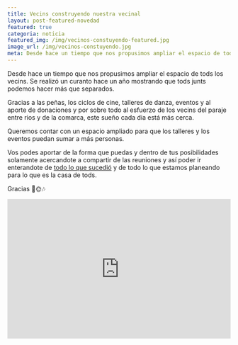 ```yaml
---
title: Vecins construyendo nuestra vecinal
layout: post-featured-novedad
featured: true
categoria: noticia
featured_img: /img/vecinos-constuyendo-featured.jpg
image_url: /img/vecinos-constuyendo.jpg
meta: Desde hace un tiempo que nos propusimos ampliar el espacio de tods los vecins.
--- 
```


Desde hace un tiempo que nos propusimos ampliar el espacio de tods los vecins. Se realizó un curanto hace un año mostrando que tods junts podemos hacer más que separados.

Gracias a las peñas, los ciclos de cine, talleres de danza, eventos y al aporte de donaciones y por sobre todo al esfuerzo de los vecins del paraje entre rios y de la comarca, este sueño cada dia está más cerca. 

Queremos contar con un espacio ampliado para que los talleres y los eventos puedan sumar a más personas.

Vos podes aportar de la forma que puedas y dentro de tus posibilidades solamente acercandote a compartir de las reuniones y así poder ir enterandote de <a href="/archivo/">todo lo que sucedió</a> y de todo lo que estamos planeando para lo que es la casa de tods.

Gracias 🌷️🌞🎶

<iframe width="100%" height="315" src="https://www.youtube.com/embed/2cEWcfMXfdI" frameborder="0" allow="accelerometer; autoplay; encrypted-media; gyroscope; picture-in-picture" allowfullscreen></iframe>
